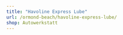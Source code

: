 ```yaml
---
title: "Havoline Express Lube"
url: /ormond-beach/havoline-express-lube/
shop: Autowerkstatt
---
```

